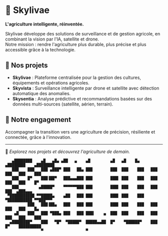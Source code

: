 # 🌻 Skylivae

**L'agriculture intelligente, réinventée.**

Skylivae développe des solutions de surveillance et de gestion agricole, en combinant la vision par l'IA, satellite et drone.  
Notre mission : rendre l'agriculture plus durable, plus précise et plus accessible grâce à la technologie.

## 🚀 Nos projets

- **Skylivae** : Plateforme centralisée pour la gestion des cultures, équipements et opérations agricoles.
- **Skyvista** : Surveillance intelligente par drone et satellite avec détection automatique des anomalies.
- **Skysentia** : Analyse prédictive et recommandations basées sur des données multi-sources (satellite, aérien, terrain).

## 🌱 Notre engagement

Accompagner la transition vers une agriculture de précision, résiliente et connectée, grâce à l'innovation.

---

🔎 *Explorez nos projets et découvrez l'agriculture de demain.*

```text
   ▄████████    ▄█   ▄█▄ ▄██   ▄    ▄█         ▄█   ▄█    █▄     ▄████████    ▄████████ 
   ███    ███   ███ ▄███▀ ███   ██▄ ███        ███  ███    ███   ███    ███   ███    ███ 
   ███    █▀    ███▐██▀   ███▄▄▄███ ███        ███▌ ███    ███   ███    ███   ███    █▀  
   ███         ▄█████▀    ▀▀▀▀▀▀███ ███        ███▌ ███    ███   ███    ███  ▄███▄▄▄     
 ▀███████████ ▀▀█████▄    ▄██   ███ ███        ███▌ ███    ███ ▀███████████ ▀▀███▀▀▀     
          ███   ███▐██▄   ███   ███ ███        ███▌ ███    ███   ███    ███   ███    █▄  
    ▄█    ███   ███ ▀███▄ ███   ███ ███▌    ▄  ███  ███    ███   ███    ███   ███    ███ 
  ▄████████▀    ███   ▀█▀  ▀█████▀  █████▄▄██  █▀    ▀██████▀    ███    █▀    ██████████ 
                ▀                   ▀
```
